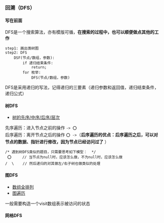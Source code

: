 ### 回溯（DFS）

#### 写在前面

DFS是一个搜索算法，亦有模版可循，**在搜索的过程中，也可以顺便做点其他的工作**
```
step1: 画出类树图
step2: DFS
    DSF(节点/数组，参数):
        if 递归结束条件:
            return;
        for 枚举:
            DFS(节点/数组，参数) 
```
DFS是采用递归的写法，记得递归的三要素（递归参数和返回值，递归结束条件，递归公式）

#### 树DFS

- [树的先序/中序/后序/层次](./tree_dfs.cpp)

先序遍历：进入节点之前的操作 `-> ⭕️`  
后序遍历：离开节点之后的操作 `⭕️ ->`（**后序遍历的优点：后序遍历之后，可以对节点的数据、指针进行修改，因为节点已经访问过了** ）  

```
/* 遇到树DFS类似的题目，只需要思考如下模型：  */
 ⭕️     // 当节点为null时，应该怎么做，不为null时，应该怎么做
/  \    // 然后递归的对其做左/右子树也做类似的处理
```

#### 图DFS

- [数组全排列](./graph_dfs.cpp)
- [图遍历](./graph_dfs.cpp)

一般需要构造一个visit数组表示被访问的状态

#### 网格DFS

